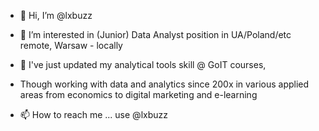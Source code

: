 - 👋 Hi, I’m @lxbuzz
- 👀 I’m interested in (Junior) Data Analyst position in UA/Poland/etc remote, Warsaw - locally
- 🌱 I've just updated my analytical tools skill @ GoIT courses,
- Though working with data and analytics since 200x in various applied areas from economics to digital marketing and e-learning 

- 📫 How to reach me ... use @lxbuzz

<!---
lxbuzz/lxbuzz is a ✨ special ✨ repository because its `README.md` (this file) appears on your GitHub profile.
You can click the Preview link to take a look at your changes.
--->

